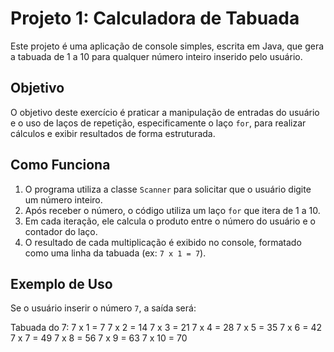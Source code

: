 # Projeto 1: Calculadora de Tabuada

Este projeto é uma aplicação de console simples, escrita em Java, que gera a tabuada de 1 a 10 para qualquer número inteiro inserido pelo usuário.

## Objetivo

O objetivo deste exercício é praticar a manipulação de entradas do usuário e o uso de laços de repetição, especificamente o laço `for`, para realizar cálculos e exibir resultados de forma estruturada.

## Como Funciona

1.  O programa utiliza a classe `Scanner` para solicitar que o usuário digite um número inteiro.
2.  Após receber o número, o código utiliza um laço `for` que itera de 1 a 10.
3.  Em cada iteração, ele calcula o produto entre o número do usuário e o contador do laço.
4.  O resultado de cada multiplicação é exibido no console, formatado como uma linha da tabuada (ex: `7 x 1 = 7`).

## Exemplo de Uso

Se o usuário inserir o número `7`, a saída será:

Tabuada do 7:
7 x 1 = 7
7 x 2 = 14
7 x 3 = 21
7 x 4 = 28
7 x 5 = 35
7 x 6 = 42
7 x 7 = 49
7 x 8 = 56
7 x 9 = 63
7 x 10 = 70
